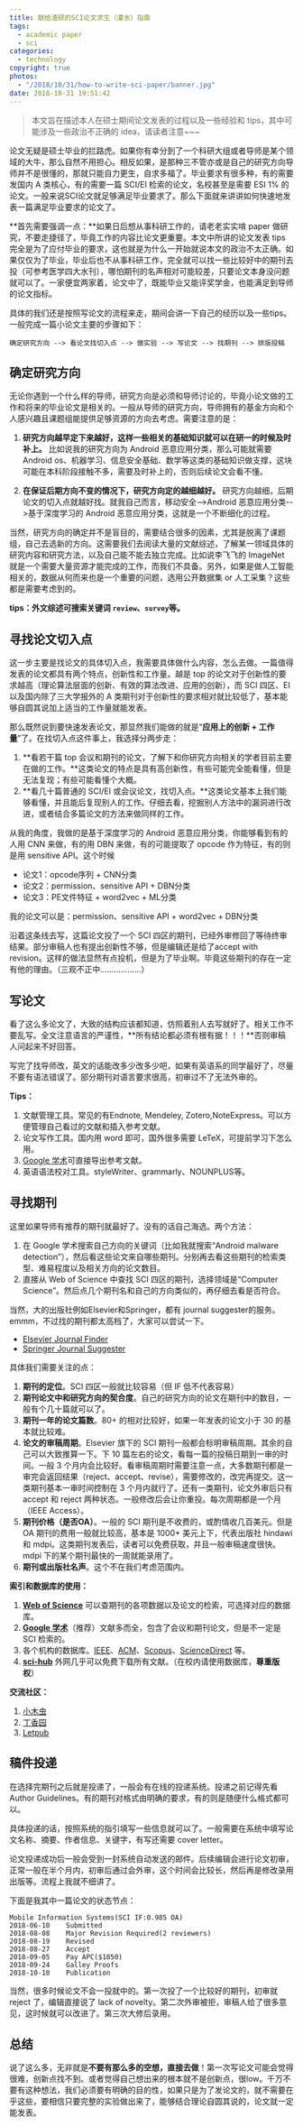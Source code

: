 ```yaml
---
title: 献给渣硕的SCI论文求生（灌水）指南
tags:
  - academic paper
  - sci
categories:
  - technology
copyright: true
photos:
  - "/2018/10/31/how-to-write-sci-paper/banner.jpg"
date: 2018-10-31 19:51:42
---
```


> 本文旨在描述本人在硕士期间论文发表的过程以及一些经验和 tips，其中可能涉及一些政治不正确的 idea，请读者注意~~~

<!-- more -->

论文无疑是硕士毕业的拦路虎。如果你有幸分到了一个科研大组或者导师是某个领域的大牛，那么自然不用担心。相反如果，是那种三不管亦或是自己的研究方向导师并不是很懂的，那就只能自力更生，自求多福了。毕业要求有很多种，有的需要发国内 A 类核心，有的需要一篇 SCI/EI 检索的论文，名校甚至是需要 ESI 1% 的论文。一般来说SCI论文就足够满足毕业要求了。那么下面就来讲讲如何快速地发表一篇满足毕业要求的论文了。

**首先需要强调一点：**如果日后想从事科研工作的，请老老实实啃 paper 做研究，不要走捷径了，毕竟工作的内容比论文更重要。本文中所讲的论文发表 tips 完全是为了应付毕业的要求，这也就是为什么一开始就说本文的政治不太正确。如果仅仅为了毕业，毕业后也不从事科研工作，完全就可以找一些比较好中的期刊去投（可参考医学四大水刊），哪怕期刊的名声相对可能较差，只要论文本身没问题就可以了。一家便宜两家着，论文中了，既能毕业又能评奖学金，也能满足到导师的论文指标。

具体的我们还是按照写论文的流程来走，期间会讲一下自己的经历以及一些tips。一般完成一篇小论文主要的步骤如下：
```
确定研究方向 --> 看论文找切入点 --> 做实验 --> 写论文 --> 找期刊 --> 排版投稿
```

## 确定研究方向

无论你遇到一个什么样的导师，研究方向是必须和导师讨论的，毕竟小论文做的工作和将来的毕业论文是相关的。一般从导师的研究方向，导师拥有的基金方向和个人感兴趣且课题组能提供足够资源的方向去考虑。需要注意的是：

1. **研究方向越早定下来越好，这样一些相关的基础知识就可以在研一的时候及时补上。** 比如说我的研究方向为 Android 恶意应用分类，那么可能就需要 Android os、机器学习、信息安全基础、数学等这类的基础知识做支撑，这块可能在本科阶段接触不多，需要及时补上的，否则后续论文会看不懂。

2. **在保证后期方向不变的情况下，研究方向定的越细越好。** 研究方向越细，后期论文的切入点就越好找。就我自己而言，移动安全-->Android 恶意应用分类-->基于深度学习的 Android 恶意应用分类，这就是一个不断细化的过程。

当然，研究方向的确定并不是盲目的，需要结合很多的因素，尤其是脱离了课题组，自己去选新的方向。这需要我们去阅读大量的文献综述，了解某一领域具体的研究内容和研究方法，以及自己能不能去独立完成。比如说李飞飞的 ImageNet 就是一个需要大量资源才能完成的工作，而我们不具备。另外，如果是做人工智能相关的，数据从何而来也是一个重要的问题，选用公开数据集 or 人工采集？这些都是需要考虑到的。

**tips：外文综述可搜索关键词 `review`、`survey`等。**

## 寻找论文切入点

这一步主要是找论文的具体切入点，我需要具体做什么内容，怎么去做。一篇值得发表的论文都具有两个特点，创新性和工作量。越是 top 的论文对于创新性的要求越高（理论算法层面的创新、有效的算法改进、应用的创新），而 SCI 四区、EI 以及国内除了三大学报外的 A 类期刊对于创新性的要求相对就比较低了，基本能够自圆其说加上适当的工作量就能发表。

那么既然说到要快速发表论文，那显然我们能做的就是“**应用上的创新 + 工作量**”了。在找切入点这件事上，我选择分两步走：

1. **看若干篇 top 会议和期刊的论文，了解下和你研究方向相关的学者目前主要在做的工作。**这类论文的特点是具有高创新性，有些可能完全能看懂，但是无法复现；有些可能看懂个大概。
2. **看几十篇普通的 SCI/EI 或会议论文，找切入点。**这类论文基本上我们能够看懂，并且能后复现别人的工作。仔细去看，挖掘别人方法中的漏洞进行改进，或者结合多篇论文的方法来做同样的工作。

从我的角度，我做的是基于深度学习的 Android 恶意应用分类，你能够看到有的人用 CNN 来做，有的用 DBN 来做，有的可能提取了 opcode 作为特征，有的则是用 sensitive API。这个时候

- 论文1：opcode序列 + CNN分类
- 论文2：permission、sensitive API + DBN分类
- 论文3：PE文件特征 + word2vec + ML分类

我的论文可以是：permission、sensitive API + word2vec + DBN分类

沿着这条线去写，这篇论文投了一个 SCI 四区的期刊，已经外审修回了等待终审结果。部分审稿人也有提出创新性不够，但是编辑还是给了accept with revision。这样的做法显然有点投机，但是为了毕业啊。毕竟这些期刊的存在一定有他的理由。（三观不正中………………）


## 写论文

看了这么多论文了，大致的结构应该都知道，仿照着别人去写就好了。相关工作不要乱写。全文注意语言的严谨性，**所有结论都必须有根有据！！！**否则审稿人问起来不好回答。

写完了找导师改，英文的话能改多少改多少吧，如果有英语系的同学最好了，尽量不要有语法错误了。部分期刊对语言要求很高，初审过不了无法外审的。

**Tips：**

1. 文献管理工具。常见的有Endnote, Mendeley, Zotero,NoteExpress。可以方便管理自己看过的文献和插入参考文献。
2. 论文写作工具。国内用 word 即可，国外很多需要 LeTeX，可提前学习下怎么用。
3. [Google 学术](https://scholar.google.com/)可直接导出参考文献。
4. 英语语法校对工具。styleWriter、grammarly、NOUNPLUS等。

## 寻找期刊

这里如果导师有推荐的期刊就最好了。没有的话自己海选。两个方法：
1. 在 Google 学术搜索自己方向的关键词（比如我就搜索“Android malware detection”），然后看这些论文来自哪些期刊。分别再去看这些期刊的检索类型、难易程度以及相关方向的论文数目。
2. 直接从 Web of Science 中查找 SCI 四区的期刊，选择领域是“Computer Science”。然后点几个期刊名和自己的方向类似的，再仔细去看是否符合。

当然，大的出版社例如Elsevier和Springer，都有 journal suggester的服务。emmm，不过找的期刊都太高档了，大家可以尝试一下。

- [Elsevier Journal Finder](https://journalfinder.elsevier.com/)
- [Springer Journal Suggester](https://journalsuggester.springer.com/)

具体我们需要关注的点：
1. **期刊的定位**。SCI 四区一般就比较容易（但 IF 低不代表容易）
2. **期刊论文中和研究方向的契合度**。自己的研究方向的论文在期刊中的数目，一般有个几十篇就可以了。
3. **期刊一年的论文篇数**。80+ 的相对比较好，如果一年发表的论文小于 30 的基本就比较难。
4. **论文的审稿周期**。Elsevier 旗下的 SCI 期刊一般都会标明审稿周期。其余的自己可以大致推算一下。下 10 篇左右的论文，看每一篇的投稿日期到一审的时间。一般 3 个月内会比较好。看审稿周期时需要注意一点，大多数期刊都是一审完会返回结果（reject、accept、revise），需要修改的，改完再提交。这一类期刊基本一审时间控制在 3 个月内就行了。还有一类期刊，论文外审后只有 accept 和 reject 两种状态。一般修改后会让你重投。每次周期都是一个月（IEEE Access）。
5. **期刊价格（是否OA）**。一般的 SCI 期刊是不收费的，或酌情收几百美元。但是 OA 期刊的费用一般就比较高，基本是 1000+ 美元上下，代表出版社 hindawi 和 mdpi。这类期刊发表后，读者可以免费获取，并且一般审稿速度很快。mdpi 下的某个期刊最快的一周就能录用了。
6. **期刊或出版社名声**。这个不在我们考虑范围内。

**索引和数据库的使用：**

1. **[Web of Science](http://apps.webofknowledge.com)** 可以查期刊的各项数据以及论文的检索，可选择对应的数据库。
2. **[Google 学术](https://scholar.google.com)**（推荐）文献多而全，包含了会议和期刊论文，但是不一定是 SCI 检索的。
3. 各个机构的数据库。[IEEE](https://ieeexplore.ieee.org)、[ACM](http://dl.acm.org/dl.cfm)、[Scopus](https://www.scopus.com)、[ScienceDirect](https://www.sciencedirect.com/) 等。
4. **[sci-hub](http://sci-hub.tw)** 外网几乎可以免费下载所有文献。（在校内请使用数据库，**尊重版权**）

**交流社区：**
1. [小木虫](http://muchong.com/bbs/)
2. [丁香园](http://paper.dxy.cn/tag/write)
3. [Letpub](http://www.letpub.com.cn/index.php?page=journalapp&view=search)

## 稿件投递

在选择完期刊之后就是投递了，一般会有在线的投递系统。投递之前记得先看 Author Guidelines。有的期刊对格式由明确的要求，有的则是随便什么格式都可以。

具体投递的话，按照系统的指引填写一些信息就可以了。一般需要在系统中填写论文名称、摘要、作者信息、关键字，有写还需要 cover letter。

论文投递成功后一般会受到一封系统自动发送的邮件。后续编辑会进行论文初审，正常一般在半个月内，初审后通过会外审，这个时间会比较长，然后再是修改录用出版等。流程上我就不细讲了。

下面是我其中一篇论文的状态节点：

```
Mobile Information Systems(SCI IF:0.985 OA)
2018-06-10    Submitted
2018-08-08    Major Revision Required(2 reviewers)
2018-08-19    Revised
2018-08-27    Accept
2018-09-05    Pay APC($1850)
2018-09-24    Galley Proofs
2018-10-10    Publication
```

当然，很多时候论文不会一投就中的。第一次投了一个比较好的期刊，初审就 reject 了，编辑直接说了 lack of novelty。第二次外审被拒，审稿人给了很多意见，这时候就可以改进了。第三次大修后录用。

## 总结

说了这么多，无非就是**不要有那么多的空想，直接去做**！第一次写论文可能会觉得很难，创新点找不到。或者觉得自己想出来的根本就不是创新点，很low。千万不要有这种想法，我们必须要有明确的目的性，如果只是为了发论文的，就不需要在乎这些，要相信只要完整的实验做出来了，能够结合理论自圆其说的，论文就一定能发表。